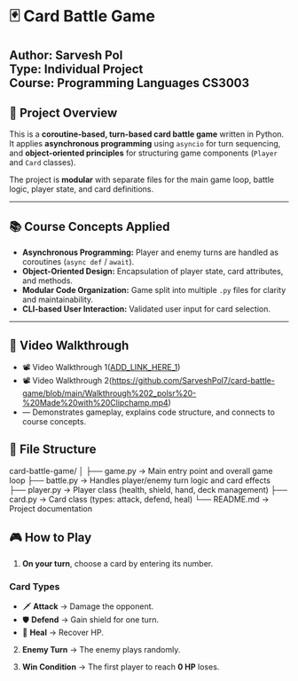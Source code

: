 # 🃏 Card Battle Game

**Author:** Sarvesh Pol  
**Type:** Individual Project   
**Course:** Programming Languages CS3003
---

## 🎯 Project Overview
This is a **coroutine-based, turn-based card battle game** written in Python.  
It applies **asynchronous programming** using `asyncio` for turn sequencing, and **object-oriented principles** for structuring game components (`Player` and `Card` classes).  

The project is **modular** with separate files for the main game loop, battle logic, player state, and card definitions.

---

## 📚 Course Concepts Applied
- **Asynchronous Programming:** Player and enemy turns are handled as coroutines (`async def` / `await`).
- **Object-Oriented Design:** Encapsulation of player state, card attributes, and methods.
- **Modular Code Organization:** Game split into multiple `.py` files for clarity and maintainability.
- **CLI-based User Interaction:** Validated user input for card selection.

---

## 🎥 Video Walkthrough

- 📽 Video Walkthrough 1([ADD_LINK_HERE_1](https://github.com/SarveshPol7/card-battle-game/blob/main/Walkthrough%201_polsr%20-%20Made%20with%20Clipchamp.mp4))  
- 📽 Video Walkthrough 2(https://github.com/SarveshPol7/card-battle-game/blob/main/Walkthrough%202_polsr%20-%20Made%20with%20Clipchamp.mp4)
- — Demonstrates gameplay, explains code structure, and connects to course concepts.


## 🧱 File Structure
card-battle-game/
│
├── game.py       → Main entry point and overall game loop
├── battle.py     → Handles player/enemy turn logic and card effects
├── player.py     → Player class (health, shield, hand, deck management)
├── card.py       → Card class (types: attack, defend, heal)
└── README.md     → Project documentation


## 🎮 How to Play

1. **On your turn**, choose a card by entering its number.

### Card Types
- 🗡 **Attack** → Damage the opponent.
- 🛡 **Defend** → Gain shield for one turn.
- 💊 **Heal** → Recover HP.

2. **Enemy Turn** → The enemy plays randomly.

3. **Win Condition** → The first player to reach **0 HP** loses.








